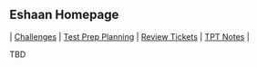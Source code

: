 ## Eshaan Homepage

| [Challenges](/cha) | [Test Prep Planning](../plan) | [Review Tickets](../rev) | [TPT Notes](../tpt) |

TBD